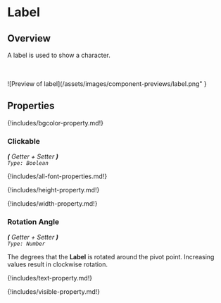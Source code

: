# Label

## Overview
A label is used to show a character.



<br><br>
![Preview of label](/assets/images/component-previews/label.png" }


## Properties

{!includes/bgcolor-property.md!}


### Clickable

_**\(** Getter + Setter **\)**  
`Type: Boolean`_


{!includes/all-font-properties.md!}


{!includes/height-property.md!}


{!includes/width-property.md!}


### Rotation Angle  
_**\(** Getter + Setter **\)**  
`Type: Number`_ 

The degrees that the **Label** is rotated around the pivot point. Increasing values result in clockwise rotation.


{!includes/text-property.md!}


{!includes/visible-property.md!}
